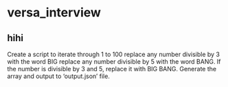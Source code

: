 # versa_interview
## hihi
Create a script to iterate through 1 to 100
replace any number divisible by 3 with the word BIG
replace any number divisible by 5 with the word BANG. 
If the number is divisible by 3 and 5, replace it with BIG BANG. 
Generate the array and output to ‘output.json’ file.

